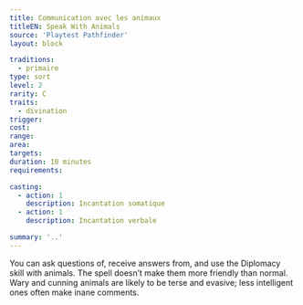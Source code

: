 ```yaml
---
title: Communication avec les animaux
titleEN: Speak With Animals
source: 'Playtest Pathfinder'
layout: block

traditions:
  - primaire
type: sort
level: 2
rarity: C
traits:
  - divination
trigger: 
cost: 
range: 
area: 
targets: 
duration: 10 minutes
requirements: 

casting:
  - action: 1
    description: Incantation somatique
  - action: 1
    description: Incantation verbale

summary: '..'
---
```

You can ask questions of, receive answers from, and use the Diplomacy skill with animals. The spell doesn’t make them more friendly than normal. Wary and cunning animals are likely to be terse and evasive; less intelligent ones often make inane comments.